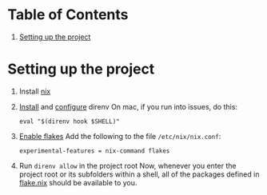
# Table of Contents

1.  [Setting up the project](#orgf965f69)


<a id="orgf965f69"></a>

# Setting up the project

1.  Install [nix](https://nixos.org/download.html)
2.  [Install](https://direnv.net/docs/installation.html) and [configure](https://direnv.net/docs/hook.html) direnv
    On mac, if you run into issues, do this:
    
        eval "$(direnv hook $SHELL)"
3.  [Enable flakes](https://nixos.wiki/wiki/Flakes#Permanent)
    Add the following to the file `/etc/nix/nix.conf`:
    
        experimental-features = nix-command flakes
4.  Run `direnv allow` in the project root
    Now, whenever you enter the project root or its subfolders within a shell, all of the packages defined in [flake.nix](flake.nix) should be available to you.

